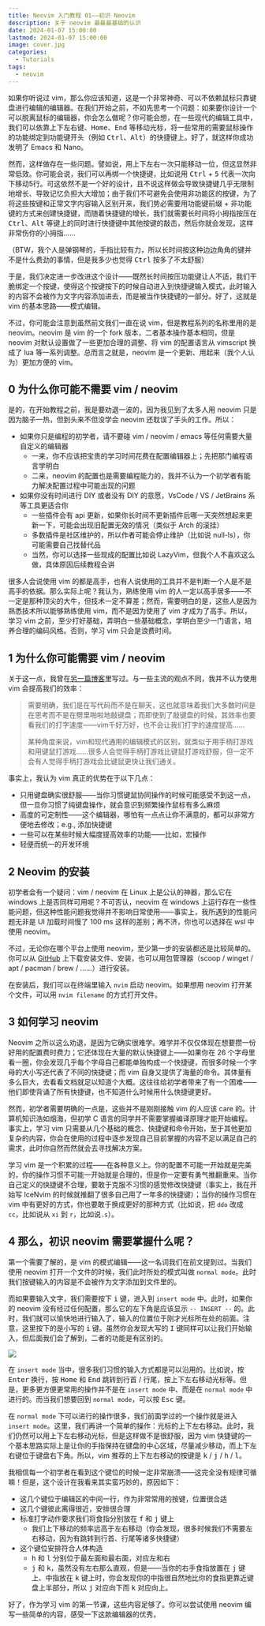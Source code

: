 ```yaml
---
title: Neovim 入门教程 01——初识 Neovim
description: 关于 neovim 最最最基础的认识
date: 2024-01-07 15:00:00
lastmod: 2024-01-07 15:00:00
image: cover.jpg
categories:
  - Tutorials
tags:
  - neovim
---
```


如果你听说过 vim，那么你应该知道，这是一个非常神奇、可以不依赖鼠标只靠键盘进行编辑的编辑器。在我们开始之前，不如先思考一个问题：如果要你设计一个可以脱离鼠标的编辑器，你会怎么做呢？你可能会想，在一些现代的编辑工具中，我们可以依靠上下左右键、<kbd>Home</kbd>、<kbd>End</kbd> 等移动光标，将一些常用的需要鼠标操作的功能绑定到功能键开头（例如 <kbd>Ctrl</kbd>、<kbd>Alt</kbd>）的快捷键上。好了，就这样你成功发明了 Emacs 和 Nano。

然而，这样做存在一些问题。譬如说，用上下左右一次只能移动一位，但这显然非常低效。你可能会说，我们可以再绑一个快捷键，比如说用 <kbd>Ctrl</kbd> + <kbd>5</kbd> 代表一次向下移动5行。可这依然不是一个好的设计，且不说这样做会导致快捷键几乎无限制地增长、导致记忆负担大大增加；由于我们不可避免会使用非功能区的按键，为了将这些按键和正常文字内容输入区别开来，我们势必需要用功能键前缀 + 非功能键的方式来创建快捷键，而随着快捷键的增长，我们就需要长时间将小拇指按压在 <kbd>Ctrl</kbd>、<kbd>Alt</kbd> 等键上的同时进行快捷键中其他按键的敲击，然后你就会发现，这样非常伤你的小拇指……

（BTW，我个人是弹钢琴的，手指比较有力，所以长时间按这种边边角角的键并不是什么费劲的事情，但是我多少也觉得 <kbd>Ctrl</kbd> 按多了不太舒服）

于是，我们决定进一步改进这个设计——既然长时间按压功能键让人不适，我们干脆绑定一个按键，使得这个按键按下的时候自动进入到快捷键输入模式，此时输入的内容不会被作为文字内容添加进去，而是被当作快捷键的一部分。好了，这就是 vim 的基本思路——模式编辑。

不过，你可能会注意到虽然前文我们一直在说 vim，但是教程系列的名称里用的是 neovim。neovim 是 vim 的一个 fork 版本，二者基本操作基本相同，但是 neovim 对默认设置做了一些更加合理的调整、将 vim 的配置语言从 vimscript 换成了 lua 等一系列调整。总而言之就是，neovim 是一个更新、用起来（我个人认为）更加方便的 vim。

## 0 为什么你可能不需要 vim / neovim

是的，在开始教程之前，我是要劝退一波的，因为我见到了太多人用 neovim 只是因为脑子一热，但到头来不但没学会 neovim 还耽误了手头的工作。所以：

- 如果你只是编程的初学者，请不要碰 vim / neovim / emacs 等任何需要大量自定义的编辑器
  - 一来，你不应该把宝贵的学习时间花费在配置编辑器上；先把那门编程语言学明白
  - 二来，neovim 的配置也是需要编程能力的，我并不认为一个初学者有能力解决配置过程中可能出现的问题
- 如果你没有时间进行 DIY 或者没有 DIY 的意愿，VsCode / VS / JetBrains 系等工具更适合你
  - 一些插件会有 api 更新，如果你长时间不更新插件后哪一天突然想起来更新一下，可能会出现旧配置无效的情况（类似于 Arch 的滚挂）
  - 多数插件是社区维护的，所以作者可能会停止维护（比如说 null-ls），你可能需要自己找替代品
  - 当然，你可以选择一些现成的配置比如说 LazyVim，但我个人不喜欢这么做，具体原因后续教程会讲

很多人会说使用 vim 的都是高手，也有人说使用的工具并不是判断一个人是不是高手的依据。那么实际上呢？我认为，熟练使用 vim 的人一定以高手居多——不一定是那种顶尖的大牛，但技术一定不算差；然而，需要明白的是，这些人是因为熟悉技术所以能够熟练使用 vim，而不是因为使用了 vim 才成为了高手。所以，学习 vim 之前，至少打好基础，弄明白一些基础概念，学明白至少一门语言，培养合理的编码风格。否则，学习 vim 只会是浪费时间。

## 1 为什么你可能需要 vim / neovim

关于这一点，我曾在[另一篇博客](/posts/using-neovim/)里写过。与一些主流的观点不同，我并不认为使用 vim 会提高我们的效率：

> 需要明确，我们是在写代码而不是在聊天，这也就意味着我们大多数时间是在思考而不是在劈里啪啦地敲键盘；而即使到了敲键盘的时候，其效率也要看我们的打字速度——vim千好万好，也不会让我们打字的速度提高……
>
> 某种角度来说，vim和现代通用的编辑模式的区别，就类似于用手柄打游戏和用键鼠打游戏……很多人会觉得手柄打游戏比键鼠打游戏舒服，但一定不会有人觉得手柄打游戏会比键鼠更快让我们通关。

事实上，我认为 vim 真正的优势在于以下几点：

- 只用键盘确实很舒服——当你习惯键鼠协同操作的时候可能感受不到这一点，但一旦你习惯了纯键盘操作，就会意识到频繁操作鼠标有多么麻烦
- 高度的可定制性——这个编辑器，哪怕有一点点让你不满意的，都可以非常方便地去修改；e.g., 添加快捷键
- 一些可以在某些时候大幅度提高效率的功能——比如，宏操作
- 轻便而统一的开发环境

## 2 Neovim 的安装

初学者会有一个疑问：vim / neovim 在 Linux 上是公认的神器，那么它在 windows 上是否同样可用呢？不可否认，neovim 在 windows 上运行存在一些性能问题，但这种性能问题我觉得并不影响日常使用——事实上，我所遇到的性能问题无非是 UI 加载时间慢了 100 ms 这样的差别；再不济，你也可以选择在 wsl 中使用 neovim。

不过，无论你在哪个平台上使用 neovim，至少第一步的安装都还是比较简单的。你可以从 [GitHub](https://github.com/neovim/neovim/releases) 上下载安装文件、安装，也可以用包管理器（scoop / winget / apt / pacman / brew / ……）进行安装。

在安装后，我们可以在终端里输入 `nvim` 启动 neovim。如果想用 neovim 打开某个文件，可以用 `nvim filename` 的方式打开文件。

## 3 如何学习 neovim

Neovim 之所以这么劝退，是因为它确实很难学。难学并不仅仅体现在想要攒一份好用的配置费时费力；它还体现在大量的默认快捷键上——如果你在 26 个字母里看一圈，你会发现几乎每个字母自己都能单独构成一个快捷键，而很多时候一个字母的大小写还代表了不同的快捷键；而 vim 自身又提供了海量的命令。其体量有多么巨大，去看看文档就足以知道个大概。这往往给初学者带来了有一个困难——他们即使背诵了所有快捷键，也不知道什么时候用什么快捷键更好。

然而，初学者需要明确的一点是，这些并不是刚刚接触 vim 的人应该 care 的。计算机知识浩如烟海，但初学 C 语言的同学并不需要掌握编译原理才能开始编程。事实上，学习 vim 只需要从几个基础的概念、快捷键和命令开始，至于其他更加复杂的内容，你会在使用的过程中逐步发现自己目前掌握的内容不足以满足自己的需求，此时你自然而然就会去寻找解决方案。

学习 vim 是一个积累的过程——在各种意义上。你的配置不可能一开始就是完美的，你的操作习惯不可能一开始就是合理的，但是你一定要有勇气推翻重来。当你自己定义的快捷键不合理，要敢于克服不习惯的感觉修改快捷键（事实上，我在开始写 IceNvim 的时候就推翻了很多自己用了一年多的快捷键）；当你的操作习惯在 vim 中有更好的方式，你也要敢于换成更好的那种方式（比如说，把 `ddo` 改成 `cc`，比如说从 `xi` 到 `r`，比如说`.s`）。

## 4 那么，初识 neovim 需要掌握什么呢？

第一个需要了解的，是 vim 的模式编辑——这一名词我们在前文提到过。当我们使用 neovim 打开一个文件的时候，我们此时所处的模式叫做 `normal mode`。此时我们按键输入的内容是不会被作为文字添加到文件里的。

而如果要输入文字，我们需要按下 <kbd>i</kbd> 键，进入到 `insert mode` 中。此时，如果你的 neovim 没有经过任何配置，那么它的左下角是应该显示 `-- INSERT --` 的。此时，我们就可以愉快地进行输入了，输入的位置位于刚才光标所在处的前面。注意，这里按下的是小写的 <kbd>i</kbd> 键。虽然你会发现大写的 <kbd>I</kbd> 键同样可以让我们开始输入，但后面我们会了解到，二者的功能是有区别的。

![](/images/neovim-beginner-guide/insert-mode.jpg)

在 `insert mode` 当中，很多我们习惯的输入方式都是可以沿用的。比如说，按 <kbd>Enter</kbd> 换行，按 <kbd>Home</kbd> 和 <kbd>End</kbd> 跳转到行首 / 行尾，按上下左右移动光标等。但是，更多更方便更常用的操作并不是在 `insert mode` 中、而是在 `normal mode` 中进行的。而当我们想要回到 `normal mode`，可以按 <kbd>Esc</kbd> 键。

在 `normal mode` 下可以进行的操作很多，我们前面学过的一个操作就是进入 `insert mode`。这里，我们再讲一个简单的操作：光标的上下左右移动。此时，我们仍然可以用上下左右移动光标，但是这样做不是很舒服，因为 vim 快捷键的一个基本思路实际上是让你的手指保持在键盘的中心区域，尽量减少移动，而上下左右键位于键盘右下角。所以，vim 推荐的上下左右移动的按键是 <kbd>k</kbd> / <kbd>j</kbd> / <kbd>h</kbd> / <kbd>l</kbd>。

我相信每一个初学者在看到这个键位的时候一定非常崩溃——这完全没有规律可循嘛！但是，这个设计在我看来其实蛮巧妙的，原因如下：

- 这几个键位于编辑区的中间一行，作为非常常用的按键，位置很合适
- 这几个键彼此离得很近，安排很合理
- 标准打字动作要求我们将食指分别放在 <kbd>f</kbd> 和 <kbd>j</kbd> 键上
  - 我们上下移动的频率远高于左右移动（你会发现，很多时候我们不需要左右移动，因为有跳转到行首、行尾等诸多快捷键）
- 这个键位安排符合人体构造
  - <kbd>h</kbd> 和 <kbd>l</kbd> 分别位于最左面和最右面，对应左和右
  - <kbd>j</kbd> 和 <kbd>k</kbd>，虽然没有左右那么直观，但是——当你的右手食指放置在 <kbd>j</kbd> 键上、中指放在 <kbd>k</kbd> 键上时，你会发现你的中指很自然地比你的食指更靠近键盘上半部分，所以 <kbd>j</kbd> 对应向下而 <kbd>k</kbd> 对应向上。

好了，作为学习 vim 的第一节课，这些内容足够了。你可以尝试使用 neovim 编写一些简单的内容，感受一下这款编辑器的优秀。
